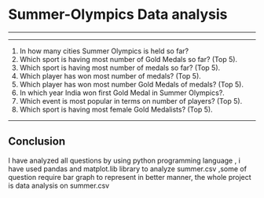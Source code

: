 # Summer-Olympics Data analysis
---


---
1. In how many cities Summer Olympics is held so far?
2. Which sport is having most number of Gold Medals so far? (Top 5).
3. Which sport is having most number of medals so far? (Top 5).
4. Which player has won most number of medals? (Top 5).
5. Which player has won most number Gold Medals of medals? (Top 5).
6. In which year India won first Gold Medal in Summer Olympics?.
7. Which event is most popular in terms on number of players? (Top 5).
8. Which sport is having most female Gold Medalists? (Top 5).
---
## Conclusion
I have analyzed all questions by using python programming language , i have used pandas and matplot.lib library to analyze summer.csv
,some of question require bar graph to represent in better manner, the whole project is data analysis on summer.csv
